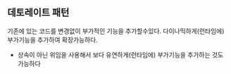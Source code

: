 ## 데토레이트 패턴
기존에 있는 코드를 변경없이 부가적인 기능을 추가할수있다.
다이나믹하게(런타임에) 부가기능을 추가하여 확장가능하다.

- 상속이 아닌 위임을 사용해서 보다 유연하게(런타임에) 부가기능을 추가하는 것도 가능하다




